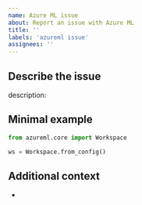 ```yaml
---
name: Azure ML issue 
about: Report an issue with Azure ML
title: ''
labels: 'azureml issue'
assignees: ''
---
```


## Describe the issue

description:

## Minimal example

```python
from azureml.core import Workspace

ws = Workspace.from_config()
```

## Additional context

-
